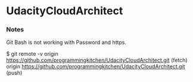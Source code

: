 # UdacityCloudArchitect

### Notes
Git Bash is not working with Password and https.

$ git remote -v
origin  https://github.com/programmingkitchen/UdacityCloudArchitect.git (fetch)
origin  https://github.com/programmingkitchen/UdacityCloudArchitect.git (push)

